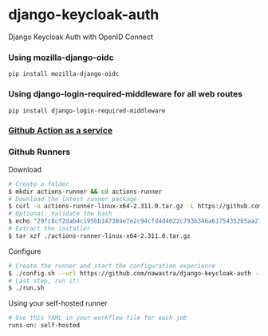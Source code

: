 # django-keycloak-auth
Django Keycloak Auth with OpenID Connect

### Using mozilla-django-oidc
```
pip install mozilla-django-oidc
```

### Using django-login-required-middleware for all web routes
```
pip install django-login-required-middleware
```

### [Github Action as a service](https://docs.github.com/en/actions/hosting-your-own-runners/managing-self-hosted-runners/configuring-the-self-hosted-runner-application-as-a-service)


### Github Runners

Download

```sh
# Create a folder
$ mkdir actions-runner && cd actions-runner
# Download the latest runner package
$ curl -o actions-runner-linux-x64-2.311.0.tar.gz -L https://github.com/actions/runner/releases/download/v2.311.0/actions-runner-linux-x64-2.311.0.tar.gz
# Optional: Validate the hash
$ echo "29fc8cf2dab4c195bb147384e7e2c94cfd4d4022c793b346a6175435265aa278  actions-runner-linux-x64-2.311.0.tar.gz" | shasum -a 256 -c
# Extract the installer
$ tar xzf ./actions-runner-linux-x64-2.311.0.tar.gz
```

Configure

```sh
# Create the runner and start the configuration experience
$ ./config.sh --url https://github.com/nawastra/django-keycloak-auth --token AF4RTIPFXI5E4BD4DHIMDXDFQ2UZG
# Last step, run it!
$ ./run.sh
```

Using your self-hosted runner

```sh
# Use this YAML in your workflow file for each job
runs-on: self-hosted
```
